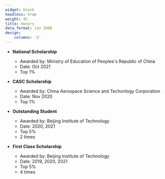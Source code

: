 ```yaml
---
widget: blank
headless: true
weight: 45
title: Honors
data_format: Jan 2006
design:
    columns: '2'
---
```


- **National Scholarship**
  - Awarded by: Ministry of Education of Peoples's Republic of China
  - Date: Oct 2021
  - Top 1%


- **CASC Scholarship**
  - Awarded by: China Aerospace Science and Techonlogy Corporation
  - Date: Nov 2020
  - Top 1%


- **Outstanding Student**
  - Awarded by: Beijing Institute of Technology
  - Date: 2020, 2021
  - Top 5%
  - 2 times


- **First Class Scholarship**
  - Awarded by: Beijing Institute of Technology
  - Date: 2019, 2020, 2021
  - Top 5%
  - 4 times